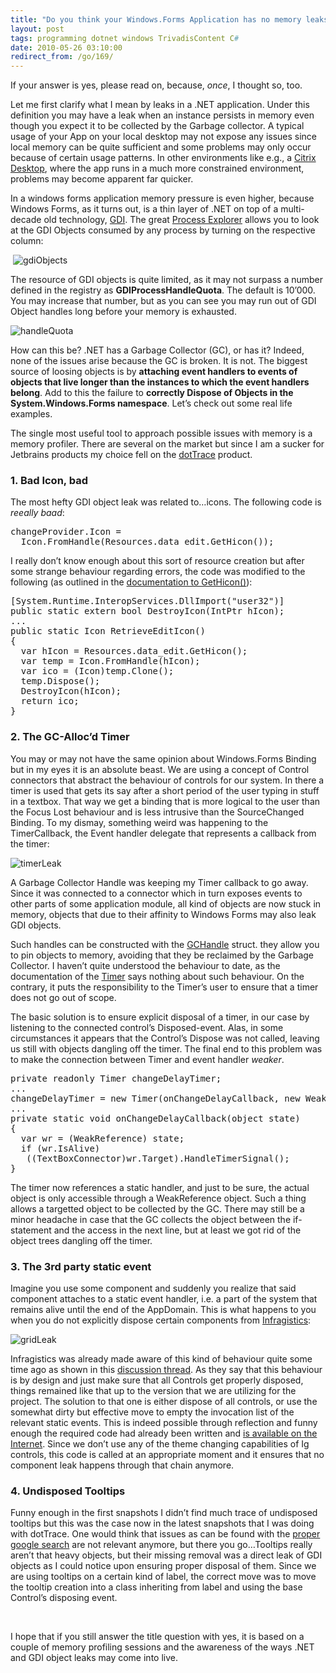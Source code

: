 ```yaml
---
title: "Do you think your Windows.Forms Application has no memory leaks?"
layout: post
tags: programming dotnet windows TrivadisContent C#
date: 2010-05-26 03:10:00
redirect_from: /go/169/
---
```


If your answer is yes, please read on, because, _once_, I thought so, too.

Let me first clarify what I mean by leaks in a .NET application. Under this definition you may have a leak when an instance persists in memory even though you expect it to be collected by the Garbage collector. A typical usage of your App on your local desktop may not expose any issues since local memory can be quite sufficient and some problems may only occur because of certain usage patterns. In other environments like e.g., a [Citrix Desktop](http://www.citrix.com/lang/English/home.asp), where the app runs in a much more constrained environment, problems may become apparent far quicker. 

In a windows forms application memory pressure is even higher, because Windows Forms, as it turns out, is a thin layer of .NET on top of a multi-decade old technology, [GDI](http://en.wikipedia.org/wiki/Graphics_Device_Interface). The great [Process Explorer](http://technet.microsoft.com/en-us/sysinternals/bb896653.aspx) allows you to look at the GDI Objects consumed by any process by turning on the respective column:

&nbsp;![gdiObjects](http://realfiction.net/files/gdiObjects_6ffad6a0-8d1a-496a-93b8-ddf5f53cc21a.png "gdiObjects") 

The resource of GDI objects is quite limited, as it may not surpass a number defined in the registry as **GDIProcessHandleQuota**. The default is 10’000. You may increase that number, but as you can see you may run out of GDI Object handles long before your memory is exhausted.

![handleQuota](http://realfiction.net/files/handleQuota_5cab2b59-cbb5-4178-8868-0c5082df4bd0.png "handleQuota") 

How can this be? .NET has a Garbage Collector (GC), or has it? Indeed, none of the issues arise because the GC is broken. It is not. The biggest source of loosing objects is by **attaching event handlers to events of objects that live longer than the instances to which the event handlers belong**. Add to this the failure to **correctly Dispose of Objects in the System.Windows.Forms namespace**. Let’s check out some real life examples.

The single most useful tool to approach possible issues with memory is a memory profiler. There are several on the market but since I am a sucker for Jetbrains products my choice fell on the [dotTrace](http://www.jetbrains.com/profiler/features/index.html) product.

### 1. Bad Icon, bad

The most hefty GDI object leak was related to…icons. The following code is _reeally baad_:

 <div style="padding-bottom: 0px; margin: 0px; padding-left: 0px; padding-right: 0px; display: inline; float: none; padding-top: 0px" id="scid:812469c5-0cb0-4c63-8c15-c81123a09de7:c99699f5-203e-48c1-908c-6d82e68ce008" class="wlWriterEditableSmartContent"><pre name="code" class="c#">changeProvider.Icon = 
  Icon.FromHandle(Resources.data_edit.GetHicon());</pre></div>

I really don’t know enough about this sort of resource creation but after some strange behaviour regarding errors, the code was modified to the following (as outlined in the [documentation to GetHicon()](http://msdn.microsoft.com/en-us/library/system.drawing.bitmap.gethicon.aspx)):

<div style="padding-bottom: 0px; margin: 0px; padding-left: 0px; padding-right: 0px; display: inline; float: none; padding-top: 0px" id="scid:812469c5-0cb0-4c63-8c15-c81123a09de7:0c5123fc-0219-494f-b88a-02105d69d70b" class="wlWriterEditableSmartContent"><pre name="code" class="c#">[System.Runtime.InteropServices.DllImport("user32")]
public static extern bool DestroyIcon(IntPtr hIcon);
...
public static Icon RetrieveEditIcon()
{
  var hIcon = Resources.data_edit.GetHicon();
  var temp = Icon.FromHandle(hIcon);
  var ico = (Icon)temp.Clone();
  temp.Dispose();
  DestroyIcon(hIcon);
  return ico;
}</pre></div>

### 2. The GC-Alloc’d Timer

You may or may not have the same opinion about Windows.Forms Binding but in my eyes it is an absolute beast. We are using a concept of Control connectors that abstract the behaviour of controls for our system. In there a timer is used that gets its say after a short period of the user typing in stuff in a textbox. That way we get a binding that is more logical to the user than the Focus Lost behaviour and is less intrusive than the SourceChanged Binding. To my dismay, something weird was happening to the TimerCallback, the Event handler delegate that represents a callback from the timer:

![timerLeak](http://realfiction.net/files/timerLeak_6e94ad39-e5bd-4722-8a31-7ec4b782389c.png "timerLeak") 

A Garbage Collector Handle was keeping my Timer callback to go away. Since it was connected to a connector which in turn exposes events to other parts of some application module, all kind of objects are now stuck in memory, objects that due to their affinity to Windows Forms may also leak GDI objects.

Such handles can be constructed with the [GCHandle](http://msdn.microsoft.com/en-us/library/system.runtime.interopservices.gchandle_members(v=VS.100).aspx) struct. they allow you to pin objects to memory, avoiding that they be reclaimed by the Garbage Collector. I haven’t quite understood the behaviour to date, as the documentation of the [Timer](http://msdn.microsoft.com/en-us/library/system.threading.timer.aspx) says nothing about such behaviour. On the contrary, it puts the responsibility to the Timer’s user to ensure that a timer does not go out of scope.

The basic solution is to ensure explicit disposal of a timer, in our case by listening to the connected control’s Disposed-event. Alas, in some circumstances it appears that the Control’s Dispose was not called, leaving us still with objects dangling off the timer. The final end to this problem was to make the connection between Timer and event handler _weaker_.

<div style="padding-bottom: 0px; margin: 0px; padding-left: 0px; padding-right: 0px; display: inline; float: none; padding-top: 0px" id="scid:812469c5-0cb0-4c63-8c15-c81123a09de7:1847e869-180d-472a-af31-81db5edffbe2" class="wlWriterEditableSmartContent"><pre name="code" class="c#">private readonly Timer changeDelayTimer;
...
changeDelayTimer = new Timer(onChangeDelayCallback, new WeakReference(this), ...);
...
private static void onChangeDelayCallback(object state)
{
  var wr = (WeakReference) state;
  if (wr.IsAlive)
   ((TextBoxConnector)wr.Target).HandleTimerSignal();
}</pre></div>

The timer now references a static handler, and just to be sure, the actual object is only accessible through a WeakReference object. Such a thing allows a targetted object to be collected by the GC. There may still be a minor headache in case that the GC collects the object between the if-statement and the access in the next line, but at least we got rid of the object trees dangling off the timer.

### 3. The 3rd party static event

Imagine you use some component and suddenly you realize that said component attaches to a static event handler, i.e. a part of the system that remains alive until the end of the AppDomain. This is what happens to you when you do not explicitly dispose certain components from [Infragistics](http://www.infragistics.com/):

![gridLeak](http://realfiction.net/files/gridLeak_534c2e57-c6a5-447c-8714-6245a2af9029.png "gridLeak")

Infragistics was already made aware of this kind of behaviour quite some time ago as shown in this [discussion thread](http://forums.infragistics.com/forums/t/20841.aspx). As they say that this behaviour is by design and just make sure that all Controls get properly disposed, things remained like that up to the version that we are utilizing for the project. The solution to that one is either dispose of all controls, or use the somewhat dirty but effective move to empty the invocation list of the relevant static events. This is indeed possible through reflection and funny enough the required code had already been written and [is available on the Internet](http://subjectively.blogspot.com/2009/03/importance-of-recycling-memory.html). Since we don’t use any of the theme changing capabilities of Ig controls, this code is called at an appropriate moment and it ensures that no component leak happens through that chain anymore.

### 4. Undisposed Tooltips

Funny enough in the first snapshots I didn’t find much trace of undisposed tooltips but this was the case now in the latest snapshots that I was doing with dotTrace. One would think that issues as can be found with the [proper google search](http://www.google.de/search?ie=UTF-8&amp;q=windows+forms+tooltip+gdi+object+leak) are not relevant anymore, but there you go…Tooltips really aren’t that heavy objects, but their missing removal was a direct leak of GDI objects as I could notice upon ensuring proper disposal of them. Since we are using tooltips on a certain kind of label, the correct move was to move the tooltip creation into a class inheriting from label and using the base Control’s disposing event.

&nbsp;

I hope that if you still answer the title question with yes, it is based on a couple of memory profiling sessions and the awareness of the ways .NET and GDI object leaks may come into live.